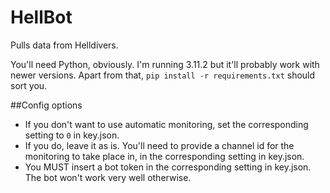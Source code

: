 # HellBot
Pulls data from Helldivers.

You'll need Python, obviously. I'm running 3.11.2 but it'll probably work with newer versions.
Apart from that, `pip install -r requirements.txt` should sort you.

##Config options
- If you don't want to use automatic monitoring, set the corresponding setting to `0` in key.json.
- If you do, leave it as is. You'll need to provide a channel id for the monitoring to take place in, in the corresponding setting in key.json.
- You MUST insert a bot token in the corresponding setting in key.json. The bot won't work very well otherwise.
